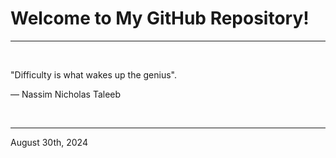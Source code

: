 # Welcome to My GitHub Repository!

---

<br>

"Difficulty is what wakes up the genius"\.

― Nassim Nicholas Taleeb
 
</br>

---
August 30th, 2024

